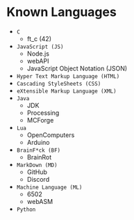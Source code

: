 # Known Languages
+ `C`
  - ft_c (42)
+ `JavaScript (JS)`
  - Node.js
  - webAPI
  - JavaScript Object Notation (JSON)
+ `Hyper Text Markup Language (HTML)`
+ `Cascading StyleSheets (CSS)`
+ `eXtensible Markup Language (XML)`
+ `Java`
  - JDK
  - Processing
  - MCForge
+ `Lua`
  - OpenComputers
  - Arduino
+ `BrainF*ck (BF)`
  - BrainRot
+ `MarkDown (MD)`
  - GitHub
  - Discord
+ `Machine Language (ML)`
  - 6502
  - webASM
+ `Python`
